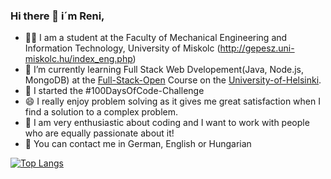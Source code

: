 ### Hi there 👋  i´m Reni,

- 👩‍🎓 I am a student at the Faculty of Mechanical Engineering and Information Technology, University of Miskolc (http://gepesz.uni-miskolc.hu/index_eng.php)
- 🔭 I’m currently learning Full Stack Web Dvelopement(Java, Node.js, MongoDB) at the [Full-Stack-Open](https://studies.helsinki.fi/courses/cur/otm-dbf5a51d-2121-4110-af0f-f1e8f0b74fb9) Course on the [University-of-Helsinki](https://www.helsinki.fi/en). 
- 🌱 I started the #100DaysOfCode-Challenge
- 😄 I really enjoy problem solving as it gives me great satisfaction when I find a solution to a complex problem.
- 👯 I am very enthusiastic about coding and I want to work with
people who are equally passionate about it!
- 💬 You can contact me in German, English or Hungarian

[![Top Langs](https://github-readme-stats.vercel.app/api/top-langs/?username=anuraghazra&layout=compact)](https://github.com/anuraghazra/github-readme-stats)
